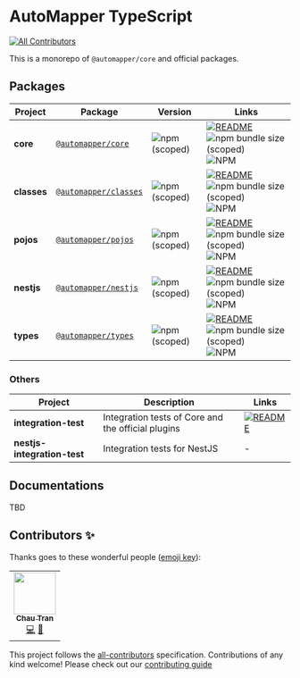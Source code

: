 # AutoMapper TypeScript

<!-- ALL-CONTRIBUTORS-BADGE:START - Do not remove or modify this section -->

[![All Contributors](https://img.shields.io/badge/all_contributors-1-orange.svg?style=flat-square)](#contributors-)

<!-- ALL-CONTRIBUTORS-BADGE:END -->

This is a monorepo of `@automapper/core` and official packages.

## Packages

| Project     | Package                                                                | Version                                                           | Links                                                                                                                                                                                                                                         |
| ----------- | ---------------------------------------------------------------------- | ----------------------------------------------------------------- | --------------------------------------------------------------------------------------------------------------------------------------------------------------------------------------------------------------------------------------------- |
| **core**    | [`@automapper/core`](https://npmjs.com/package/@automapper/core)       | ![npm (scoped)](https://img.shields.io/npm/v/@automapper/core)    | [![README](https://img.shields.io/badge/README--green.svg)](/packages/core/README.md) ![npm bundle size (scoped)](https://img.shields.io/bundlephobia/minzip/@automapper/core) ![NPM](https://img.shields.io/npm/l/@automapper/core)          |
| **classes** | [`@automapper/classes`](https://npmjs.com/package/@automapper/classes) | ![npm (scoped)](https://img.shields.io/npm/v/@automapper/classes) | [![README](https://img.shields.io/badge/README--green.svg)](/packages/classes/README.md) ![npm bundle size (scoped)](https://img.shields.io/bundlephobia/minzip/@automapper/classes) ![NPM](https://img.shields.io/npm/l/@automapper/classes) |
| **pojos**   | [`@automapper/pojos`](https://npmjs.com/package/@automapper/pojos)     | ![npm (scoped)](https://img.shields.io/npm/v/@automapper/pojos)   | [![README](https://img.shields.io/badge/README--green.svg)](/packages/pojos/README.md) ![npm bundle size (scoped)](https://img.shields.io/bundlephobia/minzip/@automapper/pojos) ![NPM](https://img.shields.io/npm/l/@automapper/pojos)       |
| **nestjs**  | [`@automapper/nestjs`](https://npmjs.com/package/@automapper/nestjs)   | ![npm (scoped)](https://img.shields.io/npm/v/@automapper/nestjs)  | [![README](https://img.shields.io/badge/README--green.svg)](/packages/nestjs/README.md) ![npm bundle size (scoped)](https://img.shields.io/bundlephobia/minzip/@automapper/nestjs) ![NPM](https://img.shields.io/npm/l/@automapper/nestjs)    |
| **types**   | [`@automapper/types`](https://npmjs.com/package/@automapper/types)     | ![npm (scoped)](https://img.shields.io/npm/v/@automapper/types)   | [![README](https://img.shields.io/badge/README--green.svg)](/packages/types/README.md) ![npm bundle size (scoped)](https://img.shields.io/bundlephobia/minzip/@automapper/types) ![NPM](https://img.shields.io/npm/l/@automapper/types)       |

### Others

| Project                     | Description                                        | Links                                                                                             |
| --------------------------- | -------------------------------------------------- | ------------------------------------------------------------------------------------------------- |
| **integration-test**        | Integration tests of Core and the official plugins | [![README](https://img.shields.io/badge/README--green.svg)](/packages/integration-test/README.md) |
| **nestjs-integration-test** | Integration tests for NestJS                       | -                                                                                                 |

## Documentations

TBD

## Contributors ✨

Thanks goes to these wonderful people ([emoji key](https://allcontributors.org/docs/en/emoji-key)):

<!-- ALL-CONTRIBUTORS-LIST:START - Do not remove or modify this section -->
<!-- prettier-ignore-start -->
<!-- markdownlint-disable -->
<table>
  <tr>
    <td align="center"><a href="https://nartc.me/"><img src="https://avatars1.githubusercontent.com/u/25516557?v=4?s=75" width="75px;" alt=""/><br /><sub><b>Chau Tran</b></sub></a><br /><a href="https://github.com/nartc/mapper/commits?author=nartc" title="Code">💻</a> <a href="#ideas-nartc" title="Ideas, Planning, & Feedback">🤔</a></td>
  </tr>
</table>

<!-- markdownlint-restore -->
<!-- prettier-ignore-end -->

<!-- ALL-CONTRIBUTORS-LIST:END -->

This project follows the [all-contributors](https://github.com/all-contributors/all-contributors) specification.
Contributions of any kind welcome! Please check out our [contributing guide](CONTRIBUTING.MD)
